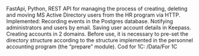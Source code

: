 FastApi, Python, REST
API for managing the process of creating, deleting and moving MS Active Directory users from the HR program via HTTP.
Implemented:
Recording events in the Postgres database.
Notifying administrators and users by email.
Saving user account details in Keepass.
Creating accounts in 2 domains.
Before use, it is necessary to pre-set the directory structure according to the structure implemented in the personnel accounting program (the “prepare” module).
Cod for 1C: /Data/For 1C
